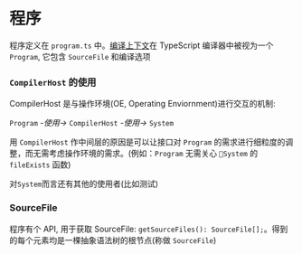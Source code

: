 # 程序

程序定义在 `program.ts` 中。[编译上下文](../project/compilationContext.md)在 TypeScript 编译器中被视为一个 `Program`, 它包含 `SourceFile` 和编译选项

### `CompilerHost` 的使用

CompilerHost 是与操作环境(OE, Operating Enviornment)进行交互的机制:

`Program` _-使用->_ `CompilerHost` _-使用->_ `System`

用 `CompilerHost` 作中间层的原因是可以让接口对 `Program` 的需求进行细粒度的调整，而无需考虑操作环境的需求。(例如：`Program` 无需关心 `System` 的 `fileExists` 函数)

对`System`而言还有其他的使用者(比如测试)

### SourceFile

程序有个 API, 用于获取 SourceFile: `getSourceFiles(): SourceFile[];`。得到的每个元素均是一棵抽象语法树的根节点(称做 `SourceFile`)
